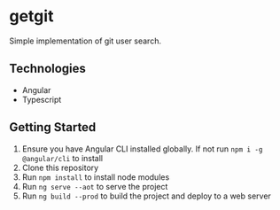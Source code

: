 # getgit
Simple implementation of git user search.


## Technologies
* Angular
* Typescript

## Getting Started
1. Ensure you have Angular CLI installed globally. If not run `npm i -g @angular/cli` to install
1. Clone this repository
1. Run `npm install` to install node modules
1. Run `ng serve --aot` to serve the project
1. Run `ng build --prod` to build the project and deploy to a web server